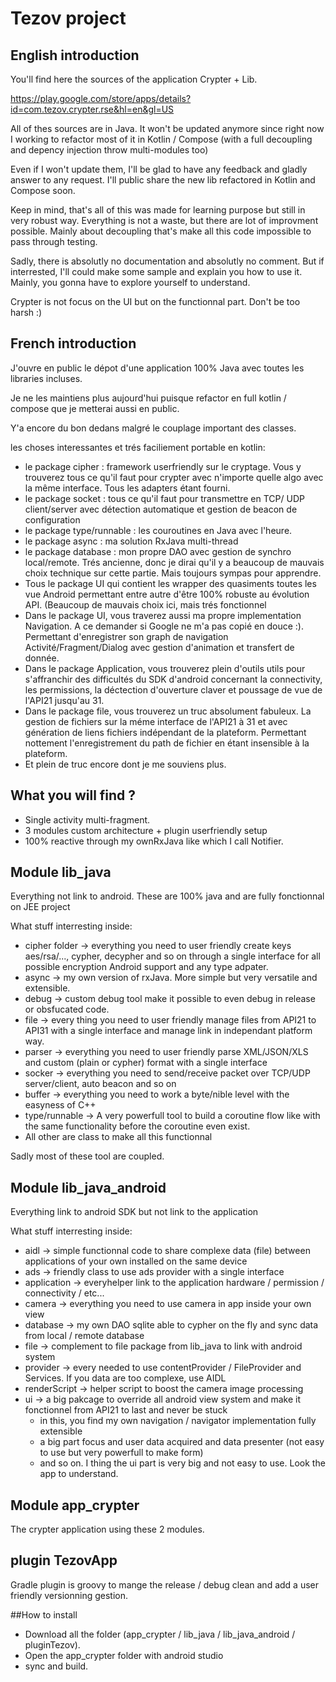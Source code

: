 # Tezov project

## English introduction
You'll find here the sources of the application Crypter + Lib.


https://play.google.com/store/apps/details?id=com.tezov.crypter.rse&hl=en&gl=US


All of thes sources are in Java. It won't be updated anymore since right now I working to refactor most of it in Kotlin / Compose (with a full decoupling and depency injection throw multi-modules too)


Even if I won't update them, I'll be glad to have any feedback and gladly answer to any request. I'll public share the new lib refactored in Kotlin and Compose soon.


Keep in mind, that's all of this was made for learning purpose but still in very robust way. Everything is not a waste, but there are lot of improvment possible. Mainly about decoupling that's make all this code impossible to pass through testing.


Sadly, there is absolutly no documentation and absolutly no comment. But if interrested, I'll could make some sample and explain you how to use it. Mainly, you gonna have to explore yourself to understand.


Crypter is not focus on the UI but on the functionnal part. Don't be too harsh :)


## French introduction
J'ouvre en public le dépot d'une application 100% Java avec toutes les libraries incluses.

Je ne les maintiens plus aujourd'hui puisque refactor en full kotlin / compose que je metterai aussi en public.

Y'a encore du bon dedans malgré le couplage important des classes.

les choses interessantes et trés faciliement portable en kotlin:

- le package cipher : framework userfriendly sur le cryptage. Vous y trouverez tous ce qu'il faut pour crypter avec n'importe quelle algo avec la même interface. Tous les adapters étant fourni.
- le package socket : tous ce qu'il faut pour transmettre en TCP/ UDP client/server avec détection automatique et gestion de beacon de configuration
- le package type/runnable : les couroutines en Java avec l'heure.
- le package async : ma solution RxJava multi-thread
- le package database : mon propre DAO avec gestion de synchro local/remote. Trés ancienne, donc je dirai qu'il y a beaucoup de mauvais choix technique sur cette partie. Mais toujours sympas pour apprendre.
- Tous le package UI qui contient les wrapper des quasiments toutes les vue Android permettant entre autre d'être 100% robuste au évolution API. (Beaucoup de mauvais choix ici, mais trés fonctionnel
- Dans le package UI, vous traverez aussi ma propre implementation Navigation. A ce demander si Google ne m'a pas copié en douce :). Permettant d'enregistrer son graph de navigation Activité/Fragment/Dialog avec gestion d'animation et transfert de donnée.
- Dans le package Application, vous trouverez plein d'outils utils pour s'affranchir des difficultés du SDK d'android concernant la connectivity, les permissions, la déctection d'ouverture claver et poussage de vue de l'API21 jusqu'au 31.
- Dans le package file, vous trouverez un truc absolument fabuleux. La gestion de fichiers sur la méme interface de l'API21 à 31 et avec génération de liens fichiers indépendant de la plateform. Permettant nottement l'enregistrement du path de fichier en étant insensible à la plateform.
- Et plein de truc encore dont je me souviens plus.


## What you will find ?
- Single activity multi-fragment.
- 3 modules custom architecture + plugin userfriendly setup
- 100% reactive through my ownRxJava like which I call Notifier.

## Module lib_java
Everything not link to android. These are 100% java and are fully fonctionnal on JEE project

What stuff interresting inside:
- cipher folder -> everything you need to user friendly create keys aes/rsa/..., cypher, decypher and so on through a single interface for all possible encryption Android support and any type adpater.
- async -> my own version of rxJava. More simple but very versatile and extensible.
- debug -> custom debug tool make it possible to even debug in release or obsfucated code.
- file -> every thing you need to user friendly manage files from API21 to API31 with a single interface and manage link in independant platform way.
- parser -> everything you need to user friendly parse XML/JSON/XLS and custom (plain or cypher) format with a single interface
- socker -> everything you need to send/receive packet over TCP/UDP server/client, auto beacon and so on
- buffer -> everything you need to work a byte/nible level with the easyness of C++
- type/runnable -> A very powerfull tool to build a coroutine flow like with the same functionality before the coroutine even exist.
- All other are class to make all this functionnal

Sadly most of these tool are coupled.
 
 ## Module lib_java_android
 Everything link to android SDK but not link to the application
 
 What stuff interresting inside:
 - aidl -> simple functionnal code to share complexe data (file) between applications of your own installed on the same device
 - ads -> friendly class to use ads provider with a single interface
 - application -> everyhelper link to the application hardware / permission / connectivity / etc...
 - camera -> everything you need to use camera in app inside your own view
 - database -> my own DAO sqlite able to cypher on the fly and sync data from local / remote database
 - file -> complement to file package from lib_java to link with android system
 - provider -> every needed to use contentProvider / FileProvider and Services. If you data are too complexe, use AIDL
 - renderScript -> helper script to boost the camera image processing
 - ui -> a big pakcage to override all android view system and make it fonctionnel from API21 to last and never be stuck
   - in this, you find my own navigation / navigator implementation fully extensible
   - a big part focus and user data acquired and data presenter (not easy to use but very powerfull to make form)
   - and so on. I thing the ui part is very big and not easy to use. Look the app to understand.
 
  ## Module app_crypter
  The crypter application using these 2 modules.
  
  ## plugin TezovApp
  Gradle plugin is groovy to mange the release / debug clean and add a user friendly versionning gestion.
 
##How to install
- Download all the folder (app_crypter / lib_java / lib_java_android / pluginTezov).
- Open the app_crypter folder with android studio
- sync and build.

